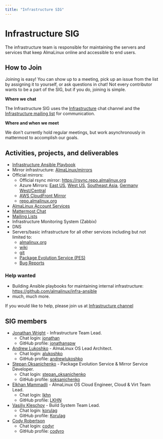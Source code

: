 ```yaml
---
title: "Infrastructure SIG"
---
```

# Infrastructure SIG

The infrastructure team is responsible for maintaining the servers and services that keep AlmaLinux online and accessible to end users.

## How to Join

Joining is easy! You can show up to a meeting, pick up an issue from the list by assigning it to yourself, or ask questions in chat! Not every contributor wants to be a part of the SIG, but if you do, joining is simple. 

**Where we chat**

The Infrastructure SIG uses the [Infrastructure](https://chat.almalinux.org/almalinux/channels/infrastructure) chat channel and the [Infrastructure mailing list](https://lists.almalinux.org/mailman3/lists/infra.lists.almalinux.org/) for communication.

**Where and when we meet**

We don't currently hold regular meetings, but work asynchronously in mattermost to accomplish our goals. 

## Activities, projects, and deliverables

* [Infrastructure Ansible Playbook](https://github.com/almalinux/infra-ansible)
* Mirror infrastructure: [AlmaLinux/mirrors](https://github.com/AlmaLinux/mirrors)
* Official mirrors:
  * Official rsync mirror: https://rsync.repo.almalinux.org
  * Azure Mirrors: 
[East US](https://github.com/AlmaLinux/mirrors/blob/master/mirrors.d/eastus.azure.repo.almalinux.org.yml),
[West US](https://github.com/AlmaLinux/mirrors/blob/master/mirrors.d/westus2.azure.repo.almalinux.org.yml),
[Southeast Asia](https://github.com/AlmaLinux/mirrors/blob/master/mirrors.d/southeastasia.azure.repo.almalinux.org.yml),
[Germany West/Central](https://github.com/AlmaLinux/mirrors/blob/master/mirrors.d/germanywestcentral.azure.repo.almalinux.org.yml)
  * [AWS CloudFront Mirror](https://github.com/AlmaLinux/mirrors/blob/master/mirrors.d/aws.repo.almalinux.org.yml)
  * [repo.almalinux.org](https://github.com/AlmaLinux/mirrors/blob/master/mirrors.d/repo.almalinux.org.yml)
* [AlmaLinux Account Services](https://accounts.almalinux.org)
* [Mattermost Chat](https://chat.almalinux.org)
* [Mailing Lists](https://lists.almalinux.org)
* Infrastructure Monitoring System (Zabbix)
* DNS
* Servers/basic infrastructure for all other services including but not limited to:
  * [almalinux.org](https://almalinux.org)
  * [wiki](https://wiki.almalinux.org)
  * [git](https://git.almalinux.org)
  * [Package Evolution Service (PES)](https://pes.almalinux.org)
  * [Bug Reports](https://bugs.almalinux.org)


### Help wanted

* Building Ansible playbooks for maintaining internal infrastructure: https://github.com/almalinux/infra-ansible
* much, much more.

If you would like to help, please join us at [Infrastructure channel](https://chat.almalinux.org/almalinux/channels/infrastructure) 

## SIG members

* [Jonathan Wright](mailto:jonathan@almalinux.org) - Infrastructure Team Lead.
  * Chat login: [jonathan](https://chat.almalinux.org/almalinux/messages/@jonathan)
  * GitHub profile: [jonathanspw](https://github.com/jonathanspw)
* [Andrew Lukoshko](mailto:alukoshko@almalinux.org) - AlmaLinux OS Lead Architect.
  * Chat login: [alukoshko](https://chat.almalinux.org/almalinux/messages/@alukoshko)
  * GitHub profile: [andrewlukoshko](https://github.com/andrewlukoshko)
* [Stepan Oksanichenko](mailto:soksanichenko@cloudlinux.com) - Package Evolution Service & Mirror Service Developer.
  * Chat login: [stepan_oksanichenko](https://chat.almalinux.org/almalinux/messages/@stepan_oksanichenko)
  * GitHub profile: [soksanichenko](https://github.com/soksanichenko)
* [Elkhan Mammadli](mailto:elkhan@almalinux.org) - AlmaLinux OS Cloud Engineer, Cloud & Virt Team Lead.
  * Chat login: [lkhn](https://chat.almalinux.org/almalinux/messages/@lkhn)
  * GitHub profile: [LKHN](https://github.com/LKHN)
* [Vasiliy Kleschov](mailto:vkleschov@almalinux.org) - Build System Team Lead.
  * Chat login: [korulag](https://chat.almalinux.org/almalinux/messages/@korulag)
  * GitHub profile: [Korulag](https://github.com/Korulag)
* [Cody Robertson](mailto:crobertson@almalinux.org)
  * Chat login: [codyr](https://chat.almalinux.org/almalinux/messages/@codyr)
  * GitHub profile: [codyro](https://github.com/codyro)
